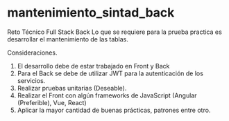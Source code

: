 # mantenimiento_sintad_back
Reto Técnico Full Stack Back
Lo que se requiere para la prueba practica es desarrollar el mantenimiento de las tablas.

Consideraciones.
1)	El desarrollo debe de estar trabajado en Front y Back
2)	Para el Back se debe de utilizar JWT para la autenticación de los servicios. 
3)	Realizar pruebas unitarias (Deseable).
4)	Realizar el Front con algún frameworks de JavaScript (Angular (Preferible), Vue, React)
5)	Aplicar la mayor cantidad de buenas prácticas, patrones entre otro. 
